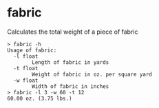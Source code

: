 # fabric
Calculates the total weight of a piece of fabric


```
> fabric -h
Usage of fabric:
  -l float
        Length of fabric in yards
  -t float
        Weight of fabric in oz. per square yard
  -w float
        Width of fabric in inches
> fabric -l 3 -w 60 -t 12
60.00 oz. (3.75 lbs.)
```
